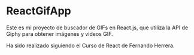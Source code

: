 # ReactGifApp

Este es mi proyecto de buscador  de GIFs en React.js, que utiliza la API de Giphy para obtener imágenes y videos GIF.

Ha sido realizado siguiendo el Curso de React de Fernando Herrera.